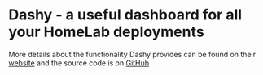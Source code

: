 # Dashy - a useful dashboard for all your HomeLab deployments

More details about the functionality Dashy provides can be found on their [website](https://dashy.to/) and the source code is on [GitHub](https://github.com/Lissy93/dashy/tree/master)

